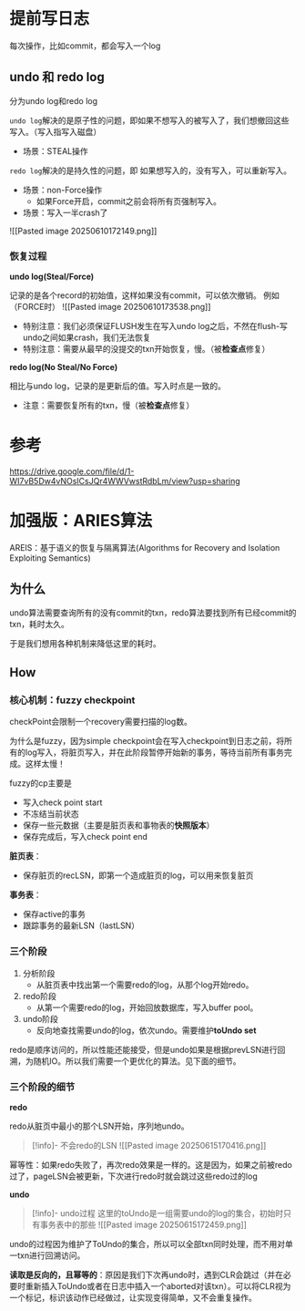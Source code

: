 
# 提前写日志

每次操作，比如commit，都会写入一个log
## undo 和 redo log
分为undo log和redo log

`undo log`解决的是原子性的问题，即如果不想写入的被写入了，我们想撤回这些写入。（写入指写入磁盘）
- 场景：STEAL操作

`redo log`解决的是持久性的问题，即 如果想写入的，没有写入，可以重新写入。
- 场景：non-Force操作
	- 如果Force开启，commit之前会将所有页强制写入。
- 场景：写入一半crash了


![[Pasted image 20250610172149.png]]

### 恢复过程

**undo log(Steal/Force)**

记录的是各个record的初始值，这样如果没有commit，可以依次撤销。
例如（FORCE时）
![[Pasted image 20250610173538.png]]
- 特别注意：我们必须保证FLUSH发生在写入undo log之后，不然在flush-写undo之间如果crash，我们无法恢复
- 特别注意：需要从最早的没提交的txn开始恢复，慢。（被**检查点**修复）

**redo log(No Steal/No Force)**

相比与undo log，记录的是更新后的值。写入时点是一致的。
- 注意：需要恢复所有的txn，慢（被**检查点**修复）



# 参考

https://drive.google.com/file/d/1-WI7vB5Dw4vNOsICsJQr4WWVwstRdbLm/view?usp=sharing
# 加强版：ARIES算法

AREIS：基于语义的恢复与隔离算法(Algorithms for Recovery and Isolation Exploiting Semantics)

## 为什么

undo算法需要查询所有的没有commit的txn，redo算法要找到所有已经commit的txn，耗时太久。

于是我们想用各种机制来降低这里的耗时。

## How

### 核心机制：fuzzy checkpoint

checkPoint会限制一个recovery需要扫描的log数。

为什么是fuzzy，因为simple checkpoint会在写入checkpoint到日志之前，将所有的log写入，将脏页写入，并在此阶段暂停开始新的事务，等待当前所有事务完成。这样太慢！

fuzzy的cp主要是
- 写入check point start
- 不冻结当前状态
- 保存一些元数据（主要是脏页表和事物表的**快照版本**）
- 保存完成后，写入check point end

**脏页表**：
- 保存脏页的recLSN，即第一个造成脏页的log，可以用来恢复脏页

**事务表**：
- 保存active的事务
- 跟踪事务的最新LSN（lastLSN）
### 三个阶段

1. 分析阶段
	- 从脏页表中找出第一个需要redo的log，从那个log开始redo。
2. redo阶段
	- 从第一个需要redo的log，开始回放数据库，写入buffer pool。
3. undo阶段
	- 反向地查找需要undo的log，依次undo。需要维护**toUndo set**

redo是顺序访问的，所以性能还能接受，但是undo如果是根据prevLSN进行回溯，为随机IO。所以我们需要一个更优化的算法。见下面的细节。

### 三个阶段的细节

**redo**

redo从脏页中最小的那个LSN开始，序列地undo。

> [!info]- 不会redo的LSN
> ![[Pasted image 20250615170416.png]]

幂等性：如果redo失败了，再次redo效果是一样的。这是因为，如果之前被redo过了，pageLSN会被更新，下次进行redo时就会跳过这些redo过的log

**undo**

> [!info]- undo过程
> 这里的toUndo是一组需要undo的log的集合，初始时只有事务表中的那些
> ![[Pasted image 20250615172459.png]]

undo的过程因为维护了ToUndo的集合，所以可以全部txn同时处理，而不用对单一txn进行回溯访问。

**读取是反向的，且幂等的**：原因是我们下次再undo时，遇到CLR会跳过（并在必要时重新插入ToUndo或者在日志中插入一个aborted对该txn）。可以将CLR视为一个标记，标识该动作已经做过，让实现变得简单，又不会重复操作。
